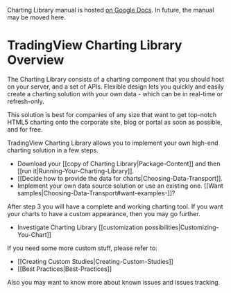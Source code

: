 Charting Library manual is hosted [on Google Docs](https://docs.google.com/document/d/1rAigRhQUSLgLCzUAiVBJGAB7uchb-PzFVe0Bl8WTtF0/edit). In future, the manual may be moved here.

# TradingView Charting Library Overview

The Charting Library consists of a charting component that you should host on your server, and a set of APIs. Flexible design lets you quickly and easily create a charting solution with your own data - which can be in real-time or refresh-only. 

This solution is best for companies of any size that want to get top-notch HTML5 charting onto the corporate site, blog or portal as soon as possible, and for free. 

TradingView Charting Library allows you to implement your own high-end charting solution in a few steps.

* Download your [[copy of Charting Library|Package-Content]] and then [[run it|Running-Your-Charting-Library]].
* [[Decide how to provide the data for charts|Choosing-Data-Transport]].
* Implement your own data source solution or use an existing one. [[Want samples|Choosing-Data-Transport#want-examples-]]?

After step 3 you will have a complete and working charting tool. If you want your charts to have a custom appearance, then you may go further.

* Investigate Charting Library [[customization possibilities|Customizing-You-Chart]]

If you need some more custom stuff, please refer to: 

* [[Creating Custom Studies|Creating-Custom-Studies]]
* [[Best Practices|Best-Practices]]

Also you may want to know more about known issues and issues tracking.